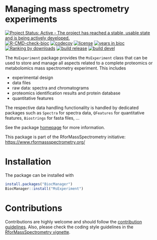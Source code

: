 # Managing mass spectrometry experiments

[![Project Status: Active - The project has reached a stable, usable state and is being actively developed.](http://www.repostatus.org/badges/latest/active.svg)](http://www.repostatus.org/#active)
[![R-CMD-check-bioc](https://github.com/RforMassSpectrometry/MsExperiment/workflows/R-CMD-check-bioc/badge.svg)](https://github.com/RforMassSpectrometry/MsExperiment/actions?query=workflow%3AR-CMD-check-bioc)
[![codecov](https://codecov.io/gh/rformassspectrometry/MsExperiment/branch/main/graph/badge.svg?token=IEBQZJAJVI)](https://codecov.io/gh/rformassspectrometry/MsExperiment)
[![license](https://img.shields.io/badge/license-Artistic--2.0-brightgreen.svg)](https://opensource.org/licenses/Artistic-2.0)
[![years in bioc](http://bioconductor.org/shields/years-in-bioc/MsExperiment.svg)](https://bioconductor.org/packages/release/bioc/html/MsExperiment.html)
[![Ranking by downloads](http://bioconductor.org/shields/downloads/release/MsExperiment.svg)](https://bioconductor.org/packages/stats/bioc/MsExperiment/)
[![build release](http://bioconductor.org/shields/build/release/bioc/MsExperiment.svg)](https://bioconductor.org/checkResults/release/bioc-LATEST/MsExperiment/)
[![build devel](http://bioconductor.org/shields/build/devel/bioc/MsExperiment.svg)](https://bioconductor.org/checkResults/devel/bioc-LATEST/MsExperiment/)


The `MsExperiment` package provides the `MsExperiment` class that can
be used to store and manage all aspects related to a complete
proteomics or metabolomics mass spectrometry experiment. This includes

- experimental design
- data files
- raw data: spectra and chromatograms
- proteomics identification results and protein database
- quantitative features

The respective data handling functionality is handled by dedicated
packages such as `Spectra` for spectra data, `QFeatures` for
quantitative features, `Biostrings` for fasta files, ...

See the package [homepage](https://rformassspectrometry.github.io/MsExperiment)
for more information.

This package is part of the RforMassSpectrometry initiative:
https://www.rformassspectrometry.org/


# Installation

The package can be installed with

```r
install.packages("BiocManager")
BiocManager::install("MsExperiment")
```

# Contributions

Contributions are highly welcome and should follow the [contribution
guidelines](https://rformassspectrometry.github.io/RforMassSpectrometry/articles/RforMassSpectrometry.html#contributions).
Also, please check the coding style guidelines in the [RforMassSpectrometry
vignette](https://rformassspectrometry.github.io/RforMassSpectrometry/articles/RforMassSpectrometry.html).

